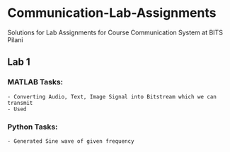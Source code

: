# Communication-Lab-Assignments

Solutions for Lab Assignments for Course Communication System at BITS Pilani

## Lab 1
  ### MATLAB Tasks:
    - Converting Audio, Text, Image Signal into Bitstream which we can transmit
    - Used
    
  ### Python Tasks:
    - Generated Sine wave of given frequency
